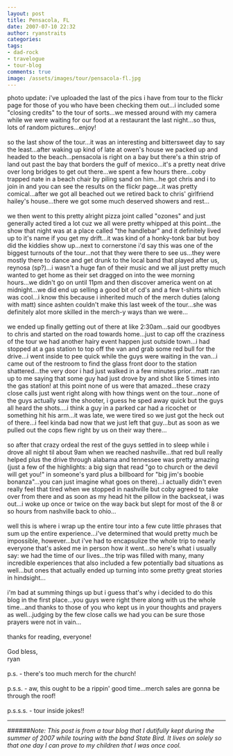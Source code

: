 ```yaml
---
layout: post
title: Pensacola, FL
date: 2007-07-10 22:32
author: ryanstraits
categories: 
tags:
- dad-rock
- travelogue
- tour-blog
comments: true
image: /assets/images/tour/pensacola-fl.jpg
---
```


<!-- break -->

photo update: i've uploaded the last of the pics i have from tour to the flickr page for those of you who have been checking them out...i included some "closing credits" to the tour of sorts...we messed around with my camera while we were waiting for our food at a restaurant the last night...so thus, lots of random pictures...enjoy!<br /><br />so the last show of the tour...it was an interesting and bittersweet day to say the least...after waking up kind of late at owen's house we packed up and headed to the beach...pensacola is right on a bay but there's a thin strip of land out past the bay that borders the gulf of mexico...it's a pretty neat drive over long bridges to get out there...we spent a few hours there...coby trapped nate in a beach chair by piling sand on him...he got chris and i to join in and you can see the results on the flickr page...it was pretty comical...after we got all beached out we retired back to chris' girlfriend hailey's house...there we got some much deserved showers and rest...<br /><br />we then went to this pretty alright pizza joint called "ozones" and just generally acted tired a lot cuz we all were pretty whipped at this point...the show that night was at a place called "the handlebar" and it definitely lived up to it's name if you get my drift...it was kind of a honky-tonk bar but boy did the kiddies show up...next to cornerstone i'd say this was one of the biggest turnouts of the tour...not that they were there to see us...they were mostly there to dance and get drunk to the local band that played after us, reynosa (sp?)...i wasn't a huge fan of their music and we all just pretty much wanted to get home as their set dragged on into the wee morning hours...we didn't go on until 11pm and then discover america went on at midnight...we did end up selling a good bit of cd's and a few t-shirts which was cool...i know this because i inherited much of the merch duties (along with matt) since ashten couldn't make this last week of the tour...she was definitely alot more skilled in the merch-y ways than we were...<br /><br />we ended up finally getting out of there at like 2:30am...said our goodbyes to chris and started on the road towards home...just to cap off the craziness of the tour we had another hairy event happen just outside town...i had stopped at a gas station to top off the van and grab some red bull for the drive...i went inside to pee quick while the guys were waiting in the van...i came out of the restroom to find the glass front door to the station shattered...the very door i had just walked in a few minutes prior...matt ran up to me saying that some guy had just drove by and shot like 5 times into the gas station! at this point none of us were that amazed...these crazy close calls just went right along with how things went on the tour...none of the guys actually saw the shooter, i guess he sped away quick but the guys all heard the shots....i think a guy in a parked car had a ricochet or something hit his arm...it was late, we were tired so we just got the heck out of there...i feel kinda bad now that we just left that guy...but as soon as we pulled out the cops flew right by us on their way there...<br /><br />so after that crazy ordeal the rest of the guys settled in to sleep while i drove all night til about 9am when we reached nashville...that red bull really helped plus the drive through alabama and tennessee was pretty amazing (just a few of the highlights: a big sign that read "go to church or the devil will get you!" in someone's yard plus a billboard for "big jim's boobie bonanza"...you can just imagine what goes on there)...i actually didn't even really feel that tired when we stopped in nashville but coby agreed to take over from there and as soon as my head hit the pillow in the backseat, i was out...i woke up once or twice on the way back but slept for most of the 8 or so hours from nashville back to ohio...<br /><br />well this is where i wrap up the entire tour into a few cute little phrases that sum up the entire experience...i've determined that would pretty much be impossible, however...but i've had to encapsulize the whole trip to nearly everyone that's asked me in person how it went...so here's what i usually say: we had the time of our lives...the trip was filled with many, many incredible experiences that also included a few potentially bad situations as well...but ones that actually ended up turning into some pretty great stories in hindsight...<br /><br />i'm bad at summing things up but i guess that's why i decided to do this blog in the first place...you guys were right there along with us the whole time...and thanks to those of you who kept us in your thoughts and prayers as well...judging by the few close calls we had you can be sure those prayers were not in vain...<br /><br />thanks for reading, everyone!<br /><br />God bless,<br />ryan<br /><br />p.s. - there's too much merch for the church!<br /><br />p.s.s. - aw, this ought to be a rippin' good time...merch sales are gonna be through the roof!<br /><br />p.s.s.s. - tour inside jokes!!

---

######*Note: This post is from a tour blog that I dutifully kept during the summer of 2007 while touring with the band State Bird. It lives on solely so that one day I can prove to my children that I was once cool.*
